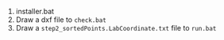 1. installer.bat
2. Draw a dxf file to `check.bat`
3. Draw a `step2_sortedPoints.LabCoordinate.txt` file to `run.bat`
